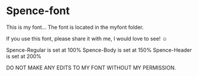 # Spence-font
This is my font... 
The font is located in the myfont folder.

If you use this font, please share it with me, I would love to see! ☺️

Spence-Regular is set at 100%
Spence-Body is set at 150%
Spence-Header is set at 200%


DO NOT MAKE ANY EDITS TO MY FONT WITHOUT MY PERMISSION.


